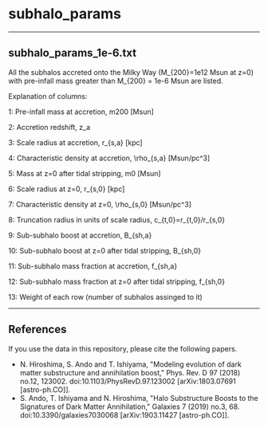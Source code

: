 # subhalo_params

-----------------------
subhalo_params_1e-6.txt
-----------------------

All the subhalos accreted onto the Milky Way (M_{200}=1e12 Msun at z=0) with pre-infall mass greater than M_{200} = 1e-6 Msun are listed.

Explanation of columns:

1: Pre-infall mass at accretion, m200 [Msun]

2: Accretion redshift, z_a

3: Scale radius at accretion, r_{s,a} [kpc]

4: Characteristic density at accretion, \rho_{s,a} [Msun/pc^3]

5: Mass at z=0 after tidal stripping, m0 [Msun]

6: Scale radius at z=0, r_{s,0} [kpc]

7: Characteristic density at z=0, \rho_{s,0} [Msun/pc^3]

8: Truncation radius in units of scale radius, c_{t,0}=r_{t,0}/r_{s,0}

9: Sub-subhalo boost at accretion, B_{sh,a}

10: Sub-subhalo boost at z=0 after tidal stripping, B_{sh,0}

11: Sub-subhalo mass fraction at accretion, f_{sh,a}

12: Sub-subhalo mass fraction at z=0 after tidal stripping, f_{sh,0}

13: Weight of each row (number of subhalos assinged to it)



----------
References
----------

If you use the data in this repository, please cite the following papers.

- N. Hiroshima, S. Ando and T. Ishiyama, "Modeling evolution of dark matter substructure and annihilation boost," Phys. Rev. D 97 (2018) no.12, 123002. doi:10.1103/PhysRevD.97.123002 [arXiv:1803.07691 [astro-ph.CO]].
- S. Ando, T. Ishiyama and N. Hiroshima, "Halo Substructure Boosts to the Signatures of Dark Matter Annihilation," Galaxies 7 (2019) no.3, 68. doi:10.3390/galaxies7030068 [arXiv:1903.11427 [astro-ph.CO]].
